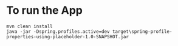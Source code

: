 # To run the App

```
mvn clean install
java -jar -Dspring.profiles.active=dev target\spring-profile-properties-using-placeholder-1.0-SNAPSHOT.jar
```
